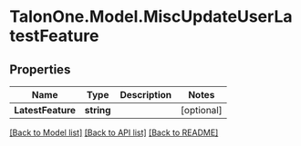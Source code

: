 
# TalonOne.Model.MiscUpdateUserLatestFeature

## Properties

Name | Type | Description | Notes
------------ | ------------- | ------------- | -------------
**LatestFeature** | **string** |  | [optional] 

[[Back to Model list]](../README.md#documentation-for-models)
[[Back to API list]](../README.md#documentation-for-api-endpoints)
[[Back to README]](../README.md)

